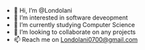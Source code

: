 - 👋 Hi, I’m @Londolani
- 👀 I’m interested in software deveopment
- 🌱 I’m currently studying Computer Science
- 💞️ I’m looking to collaborate on any projects
- 📫 Reach me on Londolani0700@gmail.com

<!---
Londolani/Londolani is a ✨ special ✨ repository because its `README.md` (this file) appears on your GitHub profile.
You can click the Preview link to take a look at your changes.
--->
